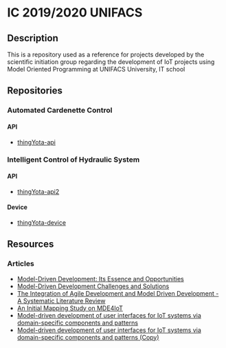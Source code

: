# IC 2019/2020 UNIFACS

## Description

This is a repository used as a reference for projects developed by the scientific initiation group regarding the development of IoT projects using Model Oriented Programming at UNIFACS University, IT school

## Repositories

### Automated Cardenette Control

#### API

- [thingYota-api](https://github.com/victorfernandesraton/thingYota-api)

### Intelligent Control of Hydraulic System

#### API

- [thingYota-api2](https://github.com/victorfernandesraton/thingYota-api2)

#### Device

- [thingYota-device](https://github.com/victorfernandesraton/thingYota-device)

## Resources

### Articles

- [Model-Driven Development: Its Essence and Opportunities](<./articles/1_(aula1)_DD_itsEssence_and_Oportunities.pdf>)
- [Model-Driven Development Challenges and Solutions](<./articles/2_(aula1)_Model-Driven_Development_Challenges_and_Solutions_Tolvanen_Kelly_MODELSWARD_2016.pdf>)
- [The Integration of Agile Development and Model Driven Development - A Systematic Literature Review](./articles/3_MODELSWARD_2017_491.pdf)
- [An Initial Mapping Study on MDE4IoT](./articles/4_2018_WS_An_Initial_Mapping_Study_on_MDE4IoT.pdf)
- [Model-driven development of user interfaces for IoT systems via domain-specific components and patterns](./articles/5_Model_Driven_Development_of_User_Interfaces_for_IoT_Systems_s13174-017-0064-1.pdf)
- [Model-driven development of user interfaces for IoT systems via domain-specific components and patterns (Copy)](./articles/5_Model_Driven_Development_of_User_Interfaces_for_IoT_Systems_s13174-017-0064-1_copy.pdf)
